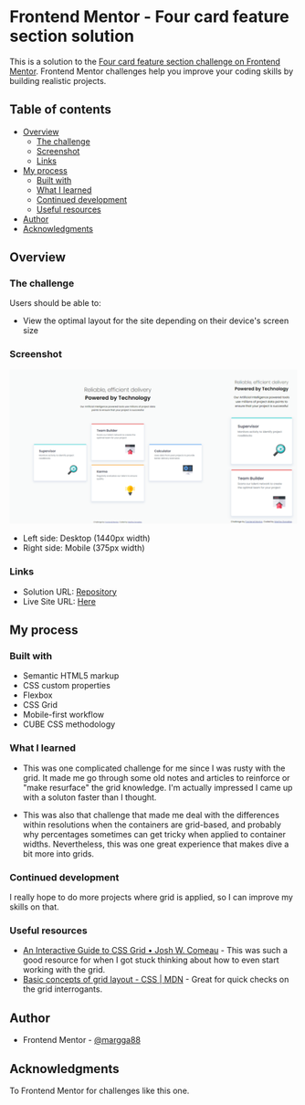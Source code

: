 # Frontend Mentor - Four card feature section solution

This is a solution to the [Four card feature section challenge on Frontend Mentor](https://www.frontendmentor.io/challenges/four-card-feature-section-weK1eFYK). Frontend Mentor challenges help you improve your coding skills by building realistic projects. 

## Table of contents

- [Overview](#overview)
  - [The challenge](#the-challenge)
  - [Screenshot](#screenshot)
  - [Links](#links)
- [My process](#my-process)
  - [Built with](#built-with)
  - [What I learned](#what-i-learned)
  - [Continued development](#continued-development)
  - [Useful resources](#useful-resources)
- [Author](#author)
- [Acknowledgments](#acknowledgments)

## Overview

### The challenge

Users should be able to:

- View the optimal layout for the site depending on their device's screen size

### Screenshot

![](./screenshot.png)

- Left side: Desktop (1440px width)
- Right side: Mobile (375px width)

### Links

- Solution URL: [Repository](https://github.com/margga88/four-card-feature-section)
- Live Site URL: [Here](https://margga88.github.io/four-card-feature-section/)

## My process

### Built with

- Semantic HTML5 markup
- CSS custom properties
- Flexbox
- CSS Grid
- Mobile-first workflow
- CUBE CSS methodology

### What I learned

- This was one complicated challenge for me since I was rusty with the grid. It made me go through some old notes and articles to reinforce or "make resurface" the grid knowledge. I'm actually impressed I came up with a soluton faster than I thought.

- This was also that challenge that made me deal with the differences within resolutions when the containers are grid-based, and probably why percentages sometimes can get tricky when applied to container widths. Nevertheless, this was one great experience that makes dive a bit more into grids.


### Continued development

I really hope to do more projects where grid is applied, so I can improve my skills on that.

### Useful resources

- [An Interactive Guide to CSS Grid • Josh W. Comeau](https://www.joshwcomeau.com/css/interactive-guide-to-grid/) - This was such a good resource for when I got stuck thinking about how to even start working with the grid.
- [Basic concepts of grid layout - CSS | MDN](https://developer.mozilla.org/en-US/docs/Web/CSS/CSS_grid_layout/Basic_concepts_of_grid_layout) - Great for quick checks on the grid interrogants.


## Author

- Frontend Mentor - [@margga88](https://www.frontendmentor.io/profile/margga88)


## Acknowledgments

To Frontend Mentor for challenges like this one.
